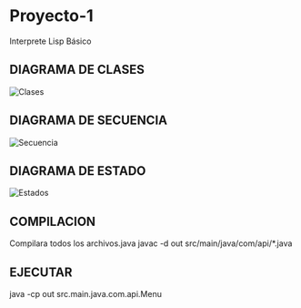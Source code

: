 # Proyecto-1
Interprete Lisp Básico

## DIAGRAMA DE CLASES

![Clases](https://github.com/user-attachments/assets/a0ebb597-191e-4a4a-9892-25e3c0232365)


## DIAGRAMA DE SECUENCIA

![Secuencia](https://github.com/user-attachments/assets/8f0f198a-a64c-4da7-9f26-b270c5780ffe)


## DIAGRAMA DE ESTADO

![Estados](https://github.com/user-attachments/assets/e2bb5afd-7c84-4f4e-b838-13c33f09d6bc)


## COMPILACION

Compilara todos los archivos.java
javac -d out src/main/java/com/api/*.java

## EJECUTAR

java -cp out src.main.java.com.api.Menu
